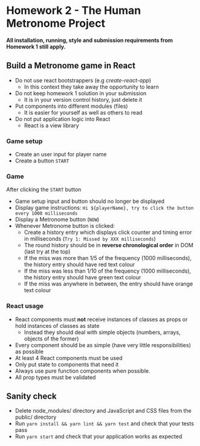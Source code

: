 # Homework 2 - The Human Metronome Project

**All installation, running, style and submission requirements from Homework 1 still apply.**

## Build a Metronome game in React

* Do not use react bootstrappers (e.g _create-react-app_)
  * In this context they take away the opportunity to learn
* Do not keep homework 1 solution in your submission
  * It is in your version control history, just delete it
* Put components into different modules (files) 
  * It is easier for yourself as well as others to read
* Do not put application logic into React
  * React is a view library

### Game setup

* Create an user input for player name
* Create a button `START`

### Game

After clicking the `START` button

* Game setup input and button should no longer be displayed
* Display game instructions: `Hi ${playerName}, try to click the button every 1000 milliseconds`
* Display a Metronome button (`NOW`)
* Whenever Metronome button is clicked:
  * Create a history entry which displays click counter and timing error in milliseconds (`Try 1: Missed by XXX milliseconds`)
  * The round history should be in **reverse chronological order** in DOM (last try at the top)
  * If the miss was more than 1/5 of the frequency (1000 milliseconds), the history entry should have red text colour
  * If the miss was less than 1/10 of the frequency (1000 milliseconds), the history entry should have green text colour
  * If the miss was anywhere in between, the entry should have orange text colour

### React usage

* React components must **not** receive instances of classes as props or hold instances of classes as state
  * Instead they should deal with simple objects (numbers, arrays, objects of the former)
* Every component should be as simple (have very little responsibilities) as possible
* At least 4 React components must be used
* Only put state to components that need it
* Always use pure function components when possible.
* All prop types must be validated

## Sanity check

* Delete node_modules/ directory and JavaScript and CSS files from the public/ directory
* Run `yarn install && yarn lint && yarn test` and check that your tests pass
* Run `yarn start` and check that your application works as expected
